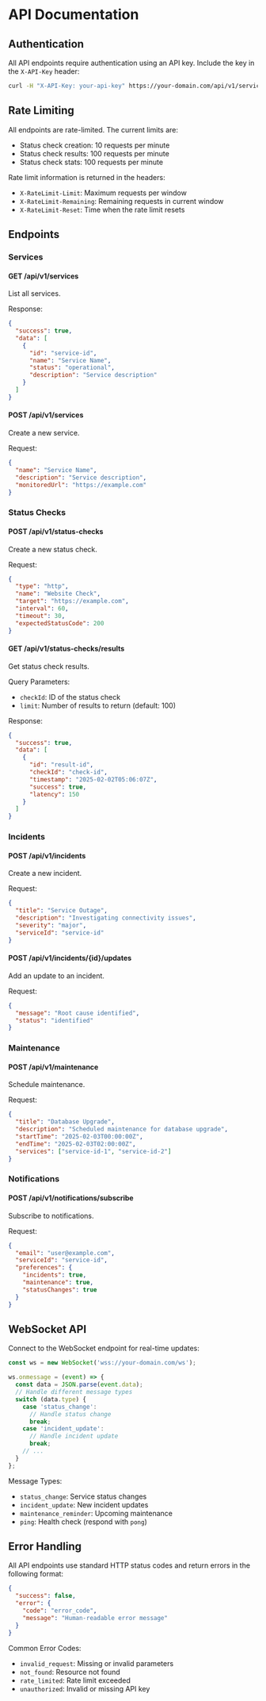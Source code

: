 # API Documentation

## Authentication

All API endpoints require authentication using an API key. Include the key in the `X-API-Key` header:

```bash
curl -H "X-API-Key: your-api-key" https://your-domain.com/api/v1/services
```

## Rate Limiting

All endpoints are rate-limited. The current limits are:
- Status check creation: 10 requests per minute
- Status check results: 100 requests per minute
- Status check stats: 100 requests per minute

Rate limit information is returned in the headers:
- `X-RateLimit-Limit`: Maximum requests per window
- `X-RateLimit-Remaining`: Remaining requests in current window
- `X-RateLimit-Reset`: Time when the rate limit resets

## Endpoints

### Services

#### GET /api/v1/services
List all services.

Response:
```json
{
  "success": true,
  "data": [
    {
      "id": "service-id",
      "name": "Service Name",
      "status": "operational",
      "description": "Service description"
    }
  ]
}
```

#### POST /api/v1/services
Create a new service.

Request:
```json
{
  "name": "Service Name",
  "description": "Service description",
  "monitoredUrl": "https://example.com"
}
```

### Status Checks

#### POST /api/v1/status-checks
Create a new status check.

Request:
```json
{
  "type": "http",
  "name": "Website Check",
  "target": "https://example.com",
  "interval": 60,
  "timeout": 30,
  "expectedStatusCode": 200
}
```

#### GET /api/v1/status-checks/results
Get status check results.

Query Parameters:
- `checkId`: ID of the status check
- `limit`: Number of results to return (default: 100)

Response:
```json
{
  "success": true,
  "data": [
    {
      "id": "result-id",
      "checkId": "check-id",
      "timestamp": "2025-02-02T05:06:07Z",
      "success": true,
      "latency": 150
    }
  ]
}
```

### Incidents

#### POST /api/v1/incidents
Create a new incident.

Request:
```json
{
  "title": "Service Outage",
  "description": "Investigating connectivity issues",
  "severity": "major",
  "serviceId": "service-id"
}
```

#### POST /api/v1/incidents/{id}/updates
Add an update to an incident.

Request:
```json
{
  "message": "Root cause identified",
  "status": "identified"
}
```

### Maintenance

#### POST /api/v1/maintenance
Schedule maintenance.

Request:
```json
{
  "title": "Database Upgrade",
  "description": "Scheduled maintenance for database upgrade",
  "startTime": "2025-02-03T00:00:00Z",
  "endTime": "2025-02-03T02:00:00Z",
  "services": ["service-id-1", "service-id-2"]
}
```

### Notifications

#### POST /api/v1/notifications/subscribe
Subscribe to notifications.

Request:
```json
{
  "email": "user@example.com",
  "serviceId": "service-id",
  "preferences": {
    "incidents": true,
    "maintenance": true,
    "statusChanges": true
  }
}
```

## WebSocket API

Connect to the WebSocket endpoint for real-time updates:

```javascript
const ws = new WebSocket('wss://your-domain.com/ws');

ws.onmessage = (event) => {
  const data = JSON.parse(event.data);
  // Handle different message types
  switch (data.type) {
    case 'status_change':
      // Handle status change
      break;
    case 'incident_update':
      // Handle incident update
      break;
    // ...
  }
};
```

Message Types:
- `status_change`: Service status changes
- `incident_update`: New incident updates
- `maintenance_reminder`: Upcoming maintenance
- `ping`: Health check (respond with `pong`)

## Error Handling

All API endpoints use standard HTTP status codes and return errors in the following format:

```json
{
  "success": false,
  "error": {
    "code": "error_code",
    "message": "Human-readable error message"
  }
}
```

Common Error Codes:
- `invalid_request`: Missing or invalid parameters
- `not_found`: Resource not found
- `rate_limited`: Rate limit exceeded
- `unauthorized`: Invalid or missing API key
